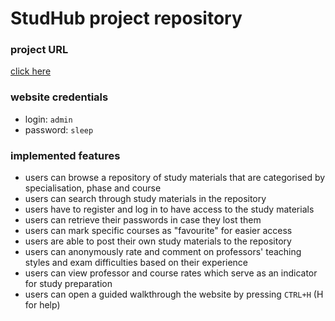 # StudHub project repository

### project URL

[click here](https://a23www301.studev.groept.be/public/)

### website credentials

- login: `admin`
- password: `sleep`

### implemented features

- users can browse a repository of study materials that are categorised by specialisation, phase and course
- users can search through study materials in the repository
- users have to register and log in to have access to the study materials
- users can retrieve their passwords in case they lost them
- users can mark specific courses as "favourite" for easier access
- users are able to post their own study materials to the repository
- users can anonymously rate and comment on professors' teaching styles and exam difficulties based on their experience
- users can view professor and course rates which serve as an indicator for study preparation
- users can open a guided walkthrough the website by pressing `CTRL+H` (H for help)